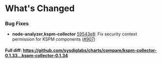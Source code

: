 # What's Changed

### Bug Fixes
- **node-analyzer,kspm-collector** [59543e8](https://github.com/sysdiglabs/charts/commit/59543e8da45e1e61f21b2489500fe5452906bca0): Fix security context permission for KSPM components ([#907](https://github.com/sysdiglabs/charts/issues/907))

#### Full diff: https://github.com/sysdiglabs/charts/compare/kspm-collector-0.1.33...kspm-collector-0.1.34
